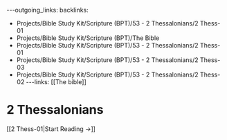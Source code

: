 ---outgoing_links:
backlinks:
  - Projects/Bible Study Kit/Scripture (BPT)/53 - 2 Thessalonians/2 Thess-01
  - Projects/Bible Study Kit/Scripture (BPT)/The Bible
  - Projects/Bible Study Kit/Scripture (BPT)/53 - 2 Thessalonians/2 Thess-01
  - Projects/Bible Study Kit/Scripture (BPT)/53 - 2 Thessalonians/2 Thess-03
  - Projects/Bible Study Kit/Scripture (BPT)/53 - 2 Thessalonians/2 Thess-02
---links: [[The bible]]
# 2 Thessalonians

[[2 Thess-01|Start Reading →]]
